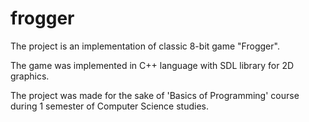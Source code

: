 # frogger

The project is an implementation of classic 8-bit game "Frogger".

The game was implemented in C++ language with SDL library for 2D graphics.

The project was made for the sake of 'Basics of Programming' course during 1 semester of Computer Science studies.
